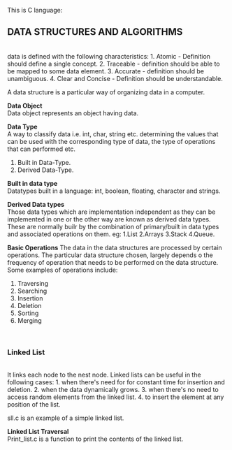 This is C language: 
<h2>DATA STRUCTURES AND ALGORITHMS</h2></br>
data is defined with the following characteristics: 
    1. Atomic - Definition should define a single concept.
    2. Traceable - definition should be able to be mapped to some data element.
    3. Accurate - definition should be unambiguous.
    4. Clear and Concise - Definition should be understandable.

A data structure is a particular way of organizing data in a computer.

<b>Data Object</b>
</br>
Data object represents an object having data.

<b>Data Type</b></br>
A way to classify data i.e. int, char, string etc. determining the values that can be used with the corresponding type of data, the type of operations that can performed etc.
1. Built in Data-Type.
2. Derived Data-Type.

<b>Built in data type</b></br>
Datatypes built in a language: int, boolean, floating, character and strings.

<b>Derived Data types</b><br>
Those data types which are implementation independent as they can be implemented in one or the other way are known as derived data types. These are normally builr by the combination of primary/built in data types and associated operations on them. eg: 1.List
                                                                                                        2.Arrays
                                                                                                        3.Stack
                                                                                                        4.Queue.

<b>Basic Operations</b>
The data in the data structures are processed by certain operations. The particular data structure chosen, largely depends o the frequency of operation that needs to be performed on the data structure. 
</br>
Some examples of operations include:</br>
1. Traversing
2. Searching
3. Insertion
4. Deletion
5. Sorting
6. Merging
</br>

<h3>Linked List</h3></br>
It links each node to the nest node.
Linked lists can be useful in the following cases:
1. when there's need for for constant time for insertion and deletion.
2. when the data dynamically grows.
3. when there's no need to access random elements from the linked list.
4. to insert the element at any position of the list.

sll.c is an example of a simple linked list.

<b>Linked List Traversal</b></br>
Print_list.c is a function to print the contents of the linked list.
